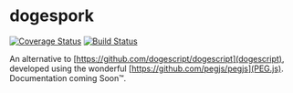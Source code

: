 dogespork
=========
[![Coverage Status](https://coveralls.io/repos/github/vpzomtrrfrt/dogespork/badge.svg?branch=master)](https://coveralls.io/github/vpzomtrrfrt/dogespork?branch=master)
[![Build Status](https://travis-ci.org/vpzomtrrfrt/dogespork.svg?branch=master)](https://travis-ci.org/vpzomtrrfrt/dogespork)

An alternative to [https://github.com/dogescript/dogescript](dogescript), developed using the wonderful [https://github.com/pegjs/pegjs](PEG.js).  Documentation coming Soon™.
